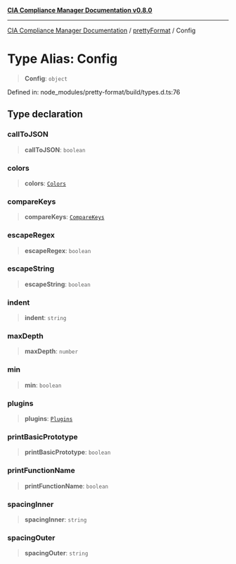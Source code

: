 [**CIA Compliance Manager Documentation v0.8.0**](../../../README.md)

***

[CIA Compliance Manager Documentation](../../../globals.md) / [prettyFormat](../README.md) / Config

# Type Alias: Config

> **Config**: `object`

Defined in: node\_modules/pretty-format/build/types.d.ts:76

## Type declaration

### callToJSON

> **callToJSON**: `boolean`

### colors

> **colors**: [`Colors`](Colors.md)

### compareKeys

> **compareKeys**: [`CompareKeys`](CompareKeys.md)

### escapeRegex

> **escapeRegex**: `boolean`

### escapeString

> **escapeString**: `boolean`

### indent

> **indent**: `string`

### maxDepth

> **maxDepth**: `number`

### min

> **min**: `boolean`

### plugins

> **plugins**: [`Plugins`](Plugins.md)

### printBasicPrototype

> **printBasicPrototype**: `boolean`

### printFunctionName

> **printFunctionName**: `boolean`

### spacingInner

> **spacingInner**: `string`

### spacingOuter

> **spacingOuter**: `string`
